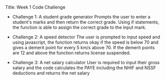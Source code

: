 Title: Week 1 Code Challenge
* Challenge 1: A student grade generator Prompts the user to enter a student's marks and then return the correct grade. Using if statements, the function is able to assign
  the correct grade to the input mark.

* Challenge 2: A speed detector The user is prompted to input speed and using javascript, the function returns okay if the speed is below 70 and gives a
  demerit point for every 5 km/s above 70. If the demerit points are 12 and above the function returns license suspended.

* Challenge 3: A net salary calculator User is required to input their gross salary and the code calculates the PAYE including the NHIF and NSSF deductions
  and returns the net salary
